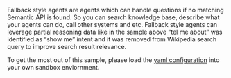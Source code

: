 Fallback style agents are agents which can handle questions if no matching Semantic API is found. So you can search knowledge base, describe what your agents can do, call other systems and etc.
Fallback style agents can leverage partial reasoning data like in the sample above “tel me about” was identified as “show me” intent and it was removed from Wikipedia search query to improve search result relevance.

To get the most out of this sample, please load the [yaml configuration](./Wikipedia.yaml) into your own sandbox enviornment.
